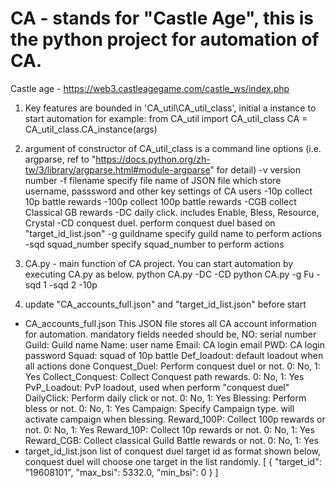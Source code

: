 # CA - stands for "Castle Age", this is the python project for automation of CA.
 
Castle age - https://web3.castleagegame.com/castle_ws/index.php

1. Key features are bounded in 'CA_util\CA_util_class', initial a instance to start automation
  for example: 
    from CA_util import CA_util_class
    CA = CA_util_class.CA_instance(args)
    
2. argument of constructor of CA_util_class is a command line options (i.e. argparse, ref to "https://docs.python.org/zh-tw/3/library/argparse.html#module-argparse" for detail)
  -v version number
  -f filename 
    specify file name of JSON file which store username, passsword and other key settings of CA users
  -10p 
    collect 10p battle rewards
  -100p 
    collect 100p battle rewards
  -CGB 
    collect Classical GB rewards
  -DC 
    daily click. includes Enable, Bless, Resource, Crystal
  -CD
    conquest duel. perform conquest duel based on "target_id_list.json"
  -g guildname
    specify guild name to perform actions
  -sqd squad_number
    specify squad_number to perform actions

3. CA.py - main function of CA project. You can start automation by executing CA.py as below.
  python CA.py -DC -CD
  python CA.py -g Fu -sqd 1 -sqd 2 -10p

4. update "CA_accounts_full.json" and "target_id_list.json" before start
 - CA_accounts_full.json
   This JSON file stores all CA account information for automation. mandatory fields needed should be,
   NO: serial number
   Guild: Guild name
   Name: user name
   Email: CA login email
   PWD: CA login password
   Squad: squad of 10p battle
   Def_loadout: default loadout when all actions done
   Conquest_Duel: Perform conquest duel or not. 0: No, 1: Yes
   Collect_Conquest: Collect Conquest path rewards. 0: No, 1: Yes
   PvP_Loadout: PvP loadout, used when perform "conquest duel"
   DailyClick: Perform daily click or not. 0: No, 1: Yes
   Blessing: Perform bless or not. 0: No, 1: Yes
   Campaign: Specify Campaign type. will activate campaign when blessing.
   Reward_100P: Collect 100p rewards or not. 0: No, 1: Yes
   Reward_10P: Collect 10p rewards or not. 0: No, 1: Yes
   Reward_CGB: Collect classical Guild Battle rewards or not. 0: No, 1: Yes
 - target_id_list.json
   list of conquest duel target id as format shown below, conquest duel will choose one target in the list randomly.
   [
     {
      "target_id": "19608101",
      "max_bsi": 5332.0,
      "min_bsi": 0
     }
   ]
